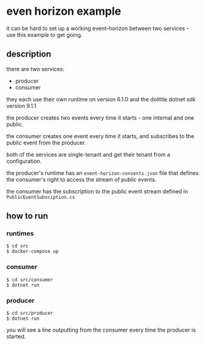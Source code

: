 # even horizon example

it can be hard to set up a working event-horizon between two services - use this example to get going.

## description

there are two services:

- producer
- consumer

they each use their own runtime on version 6.1.0 and the dolittle dotnet sdk version 9.1.1

the producer creates two events every time it starts - one internal and one public.

the consumer creates one event every time it starts, and subscribes to the public event from the
producer.

both of the services are single-tenant and get their tenant from a configuration.

the producer's runtime has an `event-horizon-consents.json` file that defines the consumer's right
to access the stream of public events.

the consumer has the subscription to the public event stream defined in `PublicEventSubsciption.cs`

## how to run

### runtimes

```console start the runtimes
$ cd src
$ docker-compose up
```

### consumer

```console start the consumer
$ cd src/consumer
$ dotnet run
```

### producer

```console start the producer
$ cd src/producer
$ dotnet run
```

you will see a line outputting from the consumer every time the producer is started.